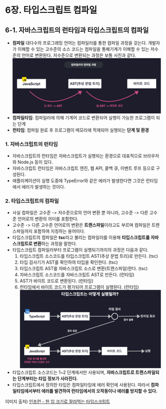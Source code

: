 # 6장. 타입스크립트 컴파일

## 6-1. 자바스크립트의 런타임과 타입스크립트의 컴파일

- **컴파일**
대다수의 프로그래밍 언어는 컴파일러를 통한 컴파일 과정을 갖는다. 개발자가 이해할 수 있는 고수준의 소스 코드는 컴파일을 통해기계가 이해할 수 있는 저수준의 언어로 변환된다. 저수준으로 변환되는 과정은 보통 사진과 같다.
![Alt text](./images/image.png)
- **컴파일타임**: 컴파일러에 의해 기계어 코드로 변환되어 실행이 가능한 프로그램이 되는 단계
- **런타임**: 컴파일 완료 후 프로그램이 메모리에 적재되어 실행되는 **단계 및 환경**

### 1. 자바스크립트의 런타임

- 자바스크립트의 런타임은 자바스크립트가 실행되는 환경으로 대표적으로 브라우저와 Node.js 등이 있다.
- 자바스크립트 런타임은 자바스크립트 엔진, 웹 API, 콜백 큐, 이벤트 루프 등으로 구성된다.
- 애플리케이션이 실행 도중에 TypeError와 같은 에러가 발생한다면 그것은 런타임에서 에러가 발생하는 것이다.

### 2. 타입스크립트의 컴파일

- 사실 컴파일은 고수준 -> 저수준으로의 언어 변환 뿐 아니라, 고수준 -> 다른 고수준 언어로의 변환의 의미를 포함한다.
- 고수준 -> 다른 고수준 언어로의 변환은 **트랜스파일**이라고도 부르며 컴파일은 트랜스파일까지 포함하여 지칭하는 용어이다.
- 타입스크립트의 컴파일은 **tsc**라고 불리는 컴파일러를 이용해 **타입스크립트를 자바스크립트로 변환**하는 과정을 말한다.
- 타입스크립트 컴파일러부터 프로그램이 실행되기까지의 과정은 다음과 같다.
  1. 타입스크립트 소스코드를 타입스크립트 AST(추상 문법 트리)로 만든다. (tsc)
  2. 타입 검사기가 AST를 확인하여 타입을 확인한다. (tsc)
  3. 타입스크립트 AST를 자바스크립트 소스로 변환(트랜스파일)한다. (tsc)
  4. 자바스크립트 소스코드를 자바스크립트 AST로 만든다. (런타임)
  5. AST가 바이트 코드로 변환된다. (런타임)
  6. 런타임에서 바이트 코드가 평가되어 프로그램이 실행된다. (런타임)
  ![Alt text](./images/image-1.png)
- 타입스크립트 소스코드는 1~2 단계에서만 사용되며, **자바스크립트로 트랜스파일되는 단계부터는 타입 정보가 사라진다.**
- 타입스크립트에서 정의한 타입은 컴파일타임에 에러 확인에 사용된다. 따라서 **컴파일타임에서부터 에러를 발견하여 런타임에서의 오작동이나 에러를 방지할 수 있다.**

이미지 출처) [인프런 - 한 입 크기로 잘라먹는 타입스크립트](https://www.inflearn.com/course/%ED%95%9C%EC%9E%85-%ED%81%AC%EA%B8%B0-%ED%83%80%EC%9E%85%EC%8A%A4%ED%81%AC%EB%A6%BD%ED%8A%B8?inst=68d752f7&utm_source=instructor&utm_medium=referral&utm_campaign=inflearn_%ED%8A%B8%EB%9E%98%ED%94%BD_promotion-link)